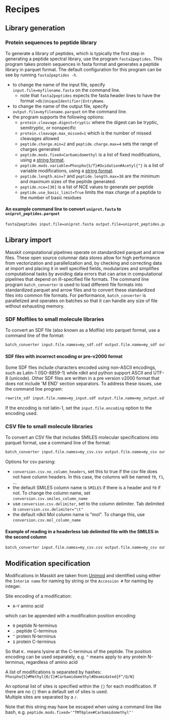 # Recipes

## Library generation

### Protein sequences to peptide library

To generate a library of peptides, which is typically the first step in generating a peptide
spectral library, use the program `fasta2peptides`. This program takes protein sequences
in fasta format and generates a peptide library in parquet format. The default configuration for this program can be see by running `fasta2peptides -h`.

* to change the name of the input file, specify `input.file=myfilename.fasta` on the
command line.
  * note that `fasta2peptides` expects the fasta header lines to have the format `>db|UniqueIdentifier|EntryName`.
* to change the name of the output file, specify `output.file=myfilename.parquet` on
the command line.
* the program supports the following options:
  * `protein.cleavage.digest=tryptic` where the digest can be tryptic, semitryptic, or nonspecific
  * `protein.cleavage.max_missed=1` which is the number of missed cleavages allowed
  * `peptide.charge.min=2` and `peptide.charge.max=4` sets the range of charges generated
  * `peptide.mods.fixed=Carbamidomethyl` is a list of fixed modifications, using a [string format](#modification-specification).
  * `peptide.mods.variable=Phospho{S/T}#Oxidation#Acetyl{^}` is a list of variable modifications, using a [string format](#modification-specification).
  * `peptide.length.min=7` and `peptide.length.max=30` are the minimum and maximum sizes of
  the peptide generated.
  * `peptide.nce=[30]` is a list of NCE values to generate per peptide
  * `peptide.use_basic_limit=True` limits the max charge of a peptide to the number of basic residues

#### An example command line to convert `uniprot.fasta` to `uniprot_peptides.parquet`

```bash
fasta2peptides input.file=uniprot.fasta output.file=uniprot_peptides.parquet
```

## Library import

Masskit computational pipelines operate on standardized parquet and arrow files.
These open source columnar data stores allow for high performance from vectorization
and parallelization and, by checking and correcting
data at import and placing it in well specified fields, modularizes and
simplifies computational tasks by avoiding data errors that can arise in
computational pipelines that depend on ill-specified file formats. The
command line program `batch_converter` is used to load different file formats
into standardized parquet and arrow files and to convert these standardized
files into common file formats. For performance, `batch_converter` is
parallelized and operates on batches so that it can handle any size of
file without exhausting memory.

### SDF Molfiles to small molecule libraries

To convert an SDF file (also known as a Molfile) into parquet format, use a
command line of the format:

```bash
batch_converter input.file.names=my_sdf.sdf output.file.name=my_sdf output.file.types=[parquet]
```

#### SDF files with incorrect encoding or pre-v2000 format

Some SDF files include characters encoded using non-ASCII encodings,
such as Latin-1 (ISO-8859-1) while rdkit and python support ASCII and
UTF-8 (unicode).  Other SDF files are written in a pre version v2000
format that does not include 'M  END' section separators.  To address
these issues, use the command line program:

```bash
rewrite_sdf input.file.name=my_input.sdf output.file.name=my_output.sdf
```

If the encoding is not latin-1, set the `input.file.encoding` option
to the encoding used.

### CSV file to small molecule libraries

To convert an CSV file that includes SMILES molecular specifications into
parquet format, use a command line of the format:

```bash
batch_converter input.file.names=my_csv.csv output.file.name=my_csv output.file.types=[parquet]
```

Options for csv parsing:

* `conversion.csv.no_column_headers`, set this to true if the csv file does not have column headers. In this case, the columns will be named `f0`, `f1`, ...
* the default SMILES column name is `SMILES` if there is a header and `f0` if not. To change the column name, set `conversion.csv.smiles_column_name`
* use `conversion.csv.delimiter`, set to the column delimiter.  Tab delimited is `conversion.csv.delimiter="\t"`
* the default rdkit Mol column name is "mol". To change this, use `conversion.csv.mol_column_name`

#### Example of reading in a headerless tab delimited file with the SMILES in the second column

```bash
batch_converter input.file.names=my_csv.csv output.file.name=my_csv output.file.types=[parquet] conversion.csv.no_column_headers=true conversion.csv.smiles_column_name=f1 conversion.csv.delimiter="\t"
```

## Modification specification

Modifications in Masskit are taken from [Unimod](https://www.unimod.org) and identified using either
the `Interim name` for naming by string or the `Accession #` for naming by integer.

Site encoding of a modification:

* `A`-`Y` amino acid

which can be appended with a modification position encoding:

* `0` peptide N-terminus
* `.` peptide C-terminus
* `^` protein N-terminus
* `$` protein C-terminus

So that `K.` means lysine at the C-terminus of the peptide.
The position encoding can be used separately, e.g. `^` means apply to any protein N-terminus,
regardless of amino acid

A list of modifications is separated by hashes:
`Phospho{S}#Methyl{0/I}#Carbamidomethyl#Deamidated{F^/Q/N}`

An optional list of sites is specified within the `{}` for each modification.
If there are no `{}` then a default set of sites is used.  
Multiple sites are separated by a `/`.

Note that this string may have be escaped when
using a command line like bash, e.g. `peptide.mods.fixed='"TMT6plex#Carbamidomethyl"'`
